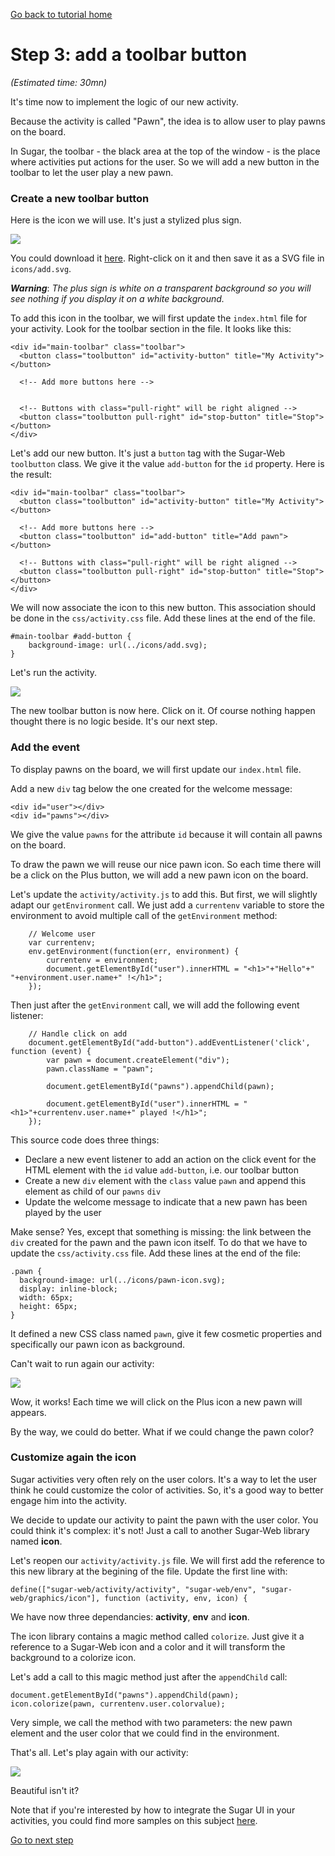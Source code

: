 [Go back to tutorial home](tutorial.md)

# Step 3: add a toolbar button
*(Estimated time: 30mn)*

It's time now to implement the logic of our new activity.

Because the activity is called "Pawn", the idea is to allow user to play pawns on the board.

In Sugar, the toolbar - the black area at the top of the window - is the place where activities put actions for the user. So we will add a new button in the toolbar to let the user play a new pawn.

### Create a new toolbar button

Here is the icon we will use. It's just a stylized plus sign.

![](images/tutorial_step3_1.png)

You could download it [here](images/add.svg). Right-click on it and then save it as a SVG file in `icons/add.svg`.

***Warning***: *The plus sign is white on a transparent background so you will see nothing if you display it on a white background.*

To add this icon in the toolbar, we will first update the `index.html` file for your activity. Look for the toolbar section in the file. It looks like this:

	<div id="main-toolbar" class="toolbar">
	  <button class="toolbutton" id="activity-button" title="My Activity"></button>

	  <!-- Add more buttons here -->


	  <!-- Buttons with class="pull-right" will be right aligned -->
	  <button class="toolbutton pull-right" id="stop-button" title="Stop"></button>
	</div>

Let's add our new button. It's just a `button` tag with the Sugar-Web `toolbutton` class. We give it the value `add-button` for the `id` property. Here is the result:

	<div id="main-toolbar" class="toolbar">
	  <button class="toolbutton" id="activity-button" title="My Activity"></button>

	  <!-- Add more buttons here -->
	  <button class="toolbutton" id="add-button" title="Add pawn"></button>

	  <!-- Buttons with class="pull-right" will be right aligned -->
	  <button class="toolbutton pull-right" id="stop-button" title="Stop"></button>
	</div>


We will now associate the icon to this new button. This association should be done in the `css/activity.css` file. Add these lines at the end of the file.

	#main-toolbar #add-button {
		background-image: url(../icons/add.svg);
	}

Let's run the activity.

![](images/tutorial_step3_2.png)

The new toolbar button is now here. Click on it. Of course nothing happen thought there is no logic beside. It's our next step.

### Add the event

To display pawns on the board, we will first update our `index.html` file.

Add a new `div` tag below the one created for the welcome message:

	<div id="user"></div>
	<div id="pawns"></div>

We give the value `pawns` for the attribute `id` because it will contain all pawns on the board.

To draw the pawn we will reuse our nice pawn icon. So each time there will be a click on the Plus button, we will add a new pawn icon on the board.

Let's update the `activity/activity.js` to add this. But first, we will slightly adapt our `getEnvironment` call. We just add a `currentenv` variable to store the environment to avoid multiple call of the `getEnvironment` method:

		// Welcome user
		var currentenv;
		env.getEnvironment(function(err, environment) {
			currentenv = environment;
			document.getElementById("user").innerHTML = "<h1>"+"Hello"+" "+environment.user.name+" !</h1>";
		});

Then just after the `getEnvironment` call, we will add the following event listener:

		// Handle click on add
		document.getElementById("add-button").addEventListener('click', function (event) {
			var pawn = document.createElement("div");
			pawn.className = "pawn";

			document.getElementById("pawns").appendChild(pawn);

			document.getElementById("user").innerHTML = "<h1>"+currentenv.user.name+" played !</h1>";
		});

 This source code does three things:

 * Declare a new event listener to add an action on the click event for the HTML element with the `id` value `add-button`, i.e. our toolbar button
 * Create a new `div` element with the `class` value `pawn` and append this element as child of our `pawns` `div`
 * Update the welcome message to indicate that a new pawn has been played by the user

Make sense? Yes, except that something is missing: the link between the `div` created for the pawn and the pawn icon itself. To do that we have to update the `css/activity.css` file. Add these lines at the end of the file:

	.pawn {
	  background-image: url(../icons/pawn-icon.svg);
	  display: inline-block;
	  width: 65px;
	  height: 65px;
	}

It defined a new CSS class named `pawn`, give it few cosmetic properties and specifically our pawn icon as background.

Can't wait to run again our activity:

![](images/tutorial_step3_3.png)

Wow, it works! Each time we will click on the Plus icon a new pawn will appears.

By the way, we could do better. What if we could change the pawn color?

### Customize again the icon

Sugar activities very often rely on the user colors. It's a way to let the user think he could customize the color of activities. So, it's a good way to better engage him into the activity.

We decide to update our activity to paint the pawn with the user color. You could think it's complex: it's not! Just a call to another Sugar-Web library named **icon**.

Let's reopen our `activity/activity.js` file.
We will first add the reference to this new library at the begining of the file. Update the first line with:

	define(["sugar-web/activity/activity", "sugar-web/env", "sugar-web/graphics/icon"], function (activity, env, icon) {

We have now three dependancies: **activity**, **env** and **icon**.

The icon library contains a magic method called `colorize`. Just give it a reference to a Sugar-Web icon and a color and it will transform the background to a colorize icon.

Let's add a call to this magic method just after the `appendChild` call:

	document.getElementById("pawns").appendChild(pawn);
	icon.colorize(pawn, currentenv.user.colorvalue);

Very simple, we call the method with two parameters: the new pawn element and the user color that we could find in the environment.

That's all. Let's play again with our activity:

![](images/tutorial_step3_4.png)

Beautiful isn't it?

Note that if you're interested by how to integrate the Sugar UI in your activities, you could find more samples on this subject [here](http://sugarlabs.github.io/sugar-web-samples/).



[Go to next step](tutorial_step4.md)
